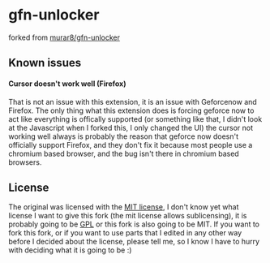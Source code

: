# gfn-unlocker
forked from [murar8/gfn-unlocker](https://github.com/murar8/gfn-unlocker)
## Known issues
#### Cursor doesn't work well (Firefox)
That is not an issue with this extension, it is an issue with Geforcenow and Firefox. The only thing what this extension does is forcing geforce now to act like everything is offically supported (or something like that, I didn't look at the Javascript when I forked this, I only changed the UI) the cursor not working well always is probably the reason that geforce now doesn't officially support Firefox, and they don't fix it because most people use a chromium based browser, and the bug isn't there in chromium based browsers.

## License
The original was licensed with the [MIT license](https://opensource.org/licenses/MIT), I don't know yet what license I want to give this fork (the mit license allows sublicensing), it is probably going to be [GPL](https://opensource.org/licenses/gpl-license) or this fork is also going to be MIT. If you want to fork this fork, or if you want to use parts that I edited in any other way before I decided about the license, please tell me, so I  know I have to hurry with deciding what it is going to be :)
